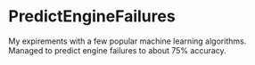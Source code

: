 PredictEngineFailures
=====================

My expirements with a few popular machine learning algorithms.  
Managed to predict engine failures to about 75% accuracy.  
